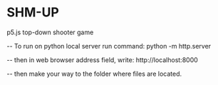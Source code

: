 # SHM-UP
p5.js top-down shooter game

-- To run on python local server run command:
python -m http.server

-- then in web browser address field, write:
http://localhost:8000

-- then make your way to the folder where files are located.
